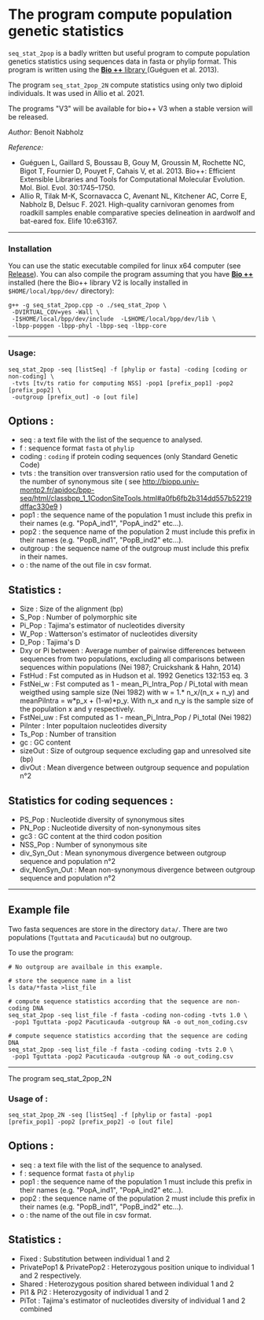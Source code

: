 # The program compute population genetic statistics 

`seq_stat_2pop` is a badly written but useful program to compute population genetics statistics using sequences data in fasta or phylip format.
This program is written using the [**Bio ++** library ](https://biopp.github.io/) (Guéguen et al. 2013).

The program `seq_stat_2pop_2N` compute statistics using only two diploid individuals. It was used in Allio et al. 2021.

The programs "V3" will be available for bio++ V3 when a stable version will be released.

*Author:* Benoit Nabholz

*Reference:* 
- Guéguen L, Gaillard S, Boussau B, Gouy M, Groussin M, Rochette NC, Bigot T, Fournier D, Pouyet F, Cahais V, et al. 2013. Bio++: Efficient Extensible Libraries and Tools for Computational Molecular Evolution. Mol. Biol. Evol. 30:1745–1750.
- Allio R, Tilak M-K, Scornavacca C, Avenant NL, Kitchener AC, Corre E, Nabholz B, Delsuc F. 2021. High-quality carnivoran genomes from roadkill samples enable comparative species delineation in aardwolf and bat-eared fox. Elife 10:e63167.


--------
### Installation

You can use the static executable compiled for linux x64 computer (see [Release](https://github.com/benoitnabholz/seq_stat_2pop/releases/)). You can also compile the program assuming that you have [**Bio ++**](https://biopp.github.io/) installed (here the Bio++ library V2 is locally installed in `$HOME/local/bpp/dev/` directory):

```
g++ -g seq_stat_2pop.cpp -o ./seq_stat_2pop \
 -DVIRTUAL_COV=yes -Wall \
 -I$HOME/local/bpp/dev/include  -L$HOME/local/bpp/dev/lib \
 -lbpp-popgen -lbpp-phyl -lbpp-seq -lbpp-core
```

--------

###  Usage:
```
seq_stat_2pop -seq [listSeq] -f [phylip or fasta] -coding [coding or non-coding] \
 -tvts [tv/ts ratio for computing NSS] -pop1 [prefix_pop1] -pop2 [prefix_pop2] \
 -outgroup [prefix_out] -o [out file]
```

## Options :

- seq : a text file with the list of the sequence to analysed.
- f : sequence format `fasta` ot `phylip`
- coding : `coding` if protein coding sequences (only Standard Genetic Code)
- tvts : the transition over transversion ratio used for the computation of the number of synonymous site ( see http://biopp.univ-montp2.fr/apidoc/bpp-seq/html/classbpp_1_1CodonSiteTools.html#a0fb6fb2b314dd557b52219dffac330e9 )
- pop1 : the sequence name of the population 1 must include this prefix in their names (e.g. "PopA_ind1", "PopA_ind2" etc...).
- pop2 : the sequence name of the population 2 must include this prefix in their names (e.g. "PopB_ind1", "PopB_ind2" etc...).
- outgroup : the sequence name of the outgroup must include this prefix in their names.
- o : the name of the out file in csv format.

## Statistics :
- Size : Size of the alignment (bp)
- S_Pop : Number of polymorphic site
- Pi_Pop : Tajima's estimator of nucleotides diversity
- W_Pop : Watterson's estimator of nucleotides diversity
- D_Pop : Tajima's D
- Dxy or Pi between : Average number of pairwise differences between sequences from two populations, excluding all comparisons between sequences within populations (Nei 1987; Cruickshank & Hahn, 2014)
- FstHud : Fst computed as in Hudson et al. 1992 Genetics 132:153 eq. 3
- FstNei_w : Fst computed as 1 - mean_Pi_Intra_Pop / Pi_total with mean weigthed using sample size (Nei 1982) with w = 1.* n_x/(n_x + n_y) and meanPiIntra = w*p_x + (1-w)*p_y. With n_x and n_y is the sample size of the population x and y respectively.
- FstNei_uw : Fst computed as 1 - mean_Pi_Intra_Pop / Pi_total (Nei 1982)
- PiInter : Inter popultaion nucleotides diversity
- Ts_Pop : Number of transition
- gc : GC content
- sizeOut : Size of outgroup sequence excluding gap and unresolved site (bp)
- divOut : Mean divergence between outgroup sequence and population n°2

## Statistics for coding sequences :
- PS_Pop : Nucleotide diversity of synonymous sites
- PN_Pop : Nucleotide diversity of non-synonymous sites
- gc3 : GC content at the third codon position
- NSS_Pop : Number of synonymous site
- div_Syn_Out : Mean synonymous divergence between outgroup sequence and population n°2
- div_NonSyn_Out : Mean non-synonymous divergence between outgroup sequence and population n°2

-----
## Example file

Two fasta sequences are store in the directory `data/`.
There are two populations (`Tguttata` and `Pacuticauda`) but no outgroup.

To use the program:

``` 
# No outgroup are availbale in this example.

# store the sequence name in a list
ls data/*fasta >list_file

# compute sequence statistics according that the sequence are non-coding DNA 
seq_stat_2pop -seq list_file -f fasta -coding non-coding -tvts 1.0 \
 -pop1 Tguttata -pop2 Pacuticauda -outgroup NA -o out_non_coding.csv

# compute sequence statistics according that the sequence are coding DNA 
seq_stat_2pop -seq list_file -f fasta -coding coding -tvts 2.0 \
 -pop1 Tguttata -pop2 Pacuticauda -outgroup NA -o out_coding.csv

```

--------

The program seq_stat_2pop_2N

###  Usage of :
```
seq_stat_2pop_2N -seq [listSeq] -f [phylip or fasta] -pop1 [prefix_pop1] -pop2 [prefix_pop2] -o [out file]
```

## Options :
- seq : a text file with the list of the sequence to analysed.
- f : sequence format `fasta` ot `phylip`
- pop1 : the sequence name of the population 1 must include this prefix in their names (e.g. "PopA_ind1", "PopA_ind2" etc...).
- pop2 : the sequence name of the population 2 must include this prefix in their names (e.g. "PopB_ind1", "PopB_ind2" etc...).
- o : the name of the out file in csv format.


## Statistics :
- Fixed : Substitution between individual 1 and 2
- PrivatePop1 &	PrivatePop2 : Heterozygous position unique to individual 1 and 2 respectively.
- Shared : Heterozygous position shared between individual 1 and 2
- Pi1 & Pi2 : Heterozygosity of individual 1 and 2
- PiTot : Tajima's estimator of nucleotides diversity of individual 1 and 2 combined
